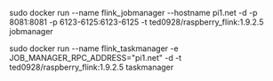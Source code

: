 sudo docker run --name flink_jobmanager --hostname pi1.net -d -p 8081:8081 -p 6123-6125:6123-6125 -t ted0928/raspberry_flink:1.9.2.5 jobmanager

sudo docker run --name flink_taskmanager -e JOB_MANAGER_RPC_ADDRESS="pi1.net" -d -t ted0928/raspberry_flink:1.9.2.5 taskmanager
